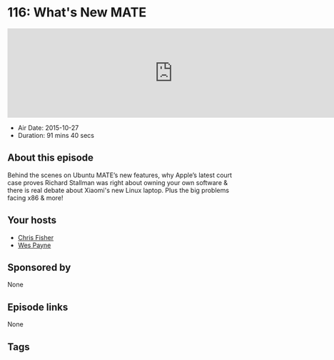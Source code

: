 # 116: What's New MATE

<iframe src="https://player.fireside.fm/v2/RUkczH-V+hMmUqehf?theme=dark" width="740" height="200" frameborder="0" scrolling="no"></iframe>

* Air Date: 2015-10-27
* Duration: 91 mins 40 secs

## About this episode

Behind the scenes on Ubuntu MATE’s new features, why Apple’s latest court case proves Richard Stallman was right about owning your own software & there is real debate about Xiaomi's new Linux laptop. Plus the big problems facing x86 & more!

## Your hosts
* [Chris Fisher](https://linuxunplugged.com/hosts/chrislas)
* [Wes Payne](https://linuxunplugged.com/hosts/wes)

## Sponsored by

None



## Episode links

None



## Tags

